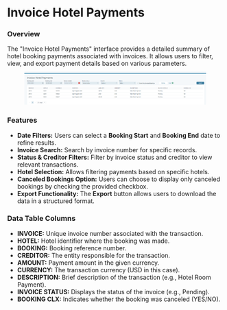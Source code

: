# Invoice Hotel Payments

### Overview

The "Invoice Hotel Payments" interface provides a detailed summary of hotel booking payments associated with invoices. It allows users to filter, view, and export payment details based on various parameters.

<figure><img src=".gitbook/assets/image (27) (1) (1) (1) (1) (1).png" alt=""><figcaption></figcaption></figure>

### Features

* **Date Filters:** Users can select a **Booking Start** and **Booking End** date to refine results.
* **Invoice Search:** Search by invoice number for specific records.
* **Status & Creditor Filters:** Filter by invoice status and creditor to view relevant transactions.
* **Hotel Selection:** Allows filtering payments based on specific hotels.
* **Canceled Bookings Option:** Users can choose to display only canceled bookings by checking the provided checkbox.
* **Export Functionality:** The **Export** button allows users to download the data in a structured format.

### Data Table Columns

* **INVOICE:** Unique invoice number associated with the transaction.
* **HOTEL:** Hotel identifier where the booking was made.
* **BOOKING:** Booking reference number.
* **CREDITOR:** The entity responsible for the transaction.
* **AMOUNT:** Payment amount in the given currency.
* **CURRENCY:** The transaction currency (USD in this case).
* **DESCRIPTION:** Brief description of the transaction (e.g., Hotel Room Payment).
* **INVOICE STATUS:** Displays the status of the invoice (e.g., Pending).
* **BOOKING CLX:** Indicates whether the booking was canceled (YES/NO).
